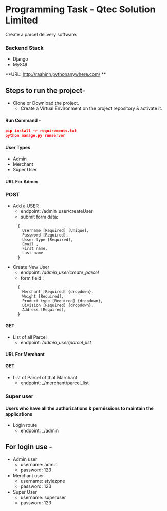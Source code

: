 # Programming Task - Qtec Solution Limited

Create a parcel delivery software.

### Backend Stack

-   Django
-   MySQL

**URL: http://raahinn.pythonanywhere.com/ **

## Steps to run the project-

-   Clone or Download the project.
    -   Create a Virtual Environment on the project repository & activate it.

#### Run Command -

```json
pip install -r requirements.txt
python manage.py runserver
```

#### User Types

-   Admin
-   Merchant
-   Super User

#### URL For Admin

### POST

-   Add a USER
    -   endpoint: /admin_user/createUser
    -   submit form data:
    ```
      {
        Username [Required] [Unique],
        Password [Required],
        Usser type [Required],
        Email ,
        First name,
        Last name
      }
    ```
-   Create New User
    -   endpoint: _/admin_user/create_parcel_
    -   form field :
    ```
      {
        Merchant [Required] {dropdown},
        Weight [Required],
        Product type [Required] {dropdown},
        Division [Required] {dropdown},
        Address [Required],
      }
    ```

#### GET

-   List of all Parcel
    -   endpoint: _/admin_user/parcel_list_

#### URL For Merchant

#### GET

-   List of Parcel of that Marchant
    -   endpoint: \_/merchant/parcel_list

### Super user

#### Users who have all the authorizations & permissions to maintain the applications

-   Login route
    -   endpoint: \_/admin

## For login use -

-   Admin user
    -   username: admin
    -   password: 123
-   Merchant user
    -   username: stylezpne
    -   password: 123
-   Super User
    -   username: superuser
    -   password: 123
